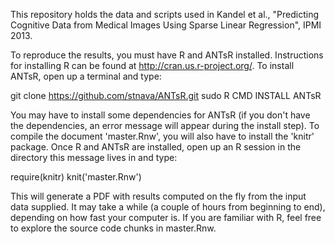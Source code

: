 This repository holds the data and scripts used in Kandel et al., "Predicting Cognitive Data from Medical Images Using
Sparse Linear Regression", IPMI 2013.  

To reproduce the results, you must have R and ANTsR installed.  Instructions for installing R can be found at
http://cran.us.r-project.org/.  To install ANTsR, open up a terminal and type:

  git clone https://github.com/stnava/ANTsR.git
  sudo R CMD INSTALL ANTsR

You may have to install some dependencies for ANTsR (if you don't have the dependencies, an error message will appear
during the install step).  To compile the document 'master.Rnw', you will also have to install the 'knitr' package.  Once R and ANTsR are installed, open up an R session in the directory this message lives in and type: 

  require(knitr)
  knit('master.Rnw')

This will generate a PDF with results computed on the fly from the input data supplied.  It may take a while (a couple of
hours from beginning to end), depending on how fast your computer is.  If you are familiar with R, feel free to explore the source code chunks in master.Rnw.

